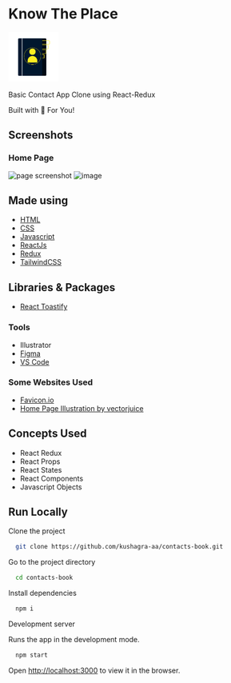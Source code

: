 # Know The Place

  <img src="./src/assets/logo.png" width="100px" height="100px">

Basic Contact App Clone using React-Redux

Built with 🤍 For You!

## Screenshots

### Home Page

![page screenshot](https://user-images.githubusercontent.com/68841296/162624599-b7da535d-6c3e-4645-900a-986b0774cd60.png)
![image](https://user-images.githubusercontent.com/68841296/163666724-40621409-eeb3-40b5-80f0-dd19449ca3ca.png)

## Made using

- [HTML](https://www.w3schools.com/html/)
- [CSS](https://www.w3schools.com/css/default.asp)
- [Javascript](https://www.w3schools.com/js/default.asp)
- [ReactJs](https://reactjs.org/)
- [Redux](https://redux.js.org/)
- [TailwindCSS](https://tailwindcss.com/)

## Libraries & Packages

- [React Toastify](https://fkhadra.github.io/react-toastify/introduction)

### Tools

- Illustrator
- [Figma](https://www.figma.com/)
- [VS Code](https://code.visualstudio.com/)

### Some Websites Used

- [Favicon.io](https://favicon.io/)
- [Home Page Illustration by vectorjuice](https://www.freepik.com/vectors/email-notification)

## Concepts Used

- React Redux
- React Props
- React States
- React Components
- Javascript Objects

## Run Locally

Clone the project

```bash
  git clone https://github.com/kushagra-aa/contacts-book.git
```

Go to the project directory

```bash
  cd contacts-book
```

Install dependencies

```bash
  npm i
```

Development server

Runs the app in the development mode.

```bash
  npm start
```

Open [http://localhost:3000](http://localhost:3000) to view it in the browser.
